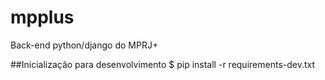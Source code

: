 # mpplus
Back-end python/django do MPRJ+

##Inicialização para desenvolvimento
$ pip install -r requirements-dev.txt
